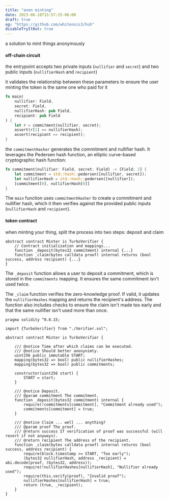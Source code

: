 ```yaml
---
title: "anon minting"
date: 2023-06-18T15:57:25-06:00
draft: true
og: "https://github.com/whitenois3/huh"
disableTryItOut: true
---
```


a solution to mint things anonymously

#### off-chain circuit

the entrypoint accepts two private inputs (`nullifier` and `secret`) and two public inputs (`nullifierHash` and `recipient`)

it validates the relationship between these parameters to ensure the user minting the token is the same one who paid for it

```rust {.codebox}
fn main(
    nullifier: Field,
    secret: Field,
    nullifierHash: pub Field,
    recipient: pub Field
) {
    let r = commitment(nullifier, secret);
    assert(r[1] == nullifierHash);
    assert(recipient == recipient);
}
```

the `commitmentHasher` generates the commitment and nullifier hash. It leverages the Pedersen hash function, an elliptic curve-based cryptographic hash function:

```rust {.codebox}
fn commitment(nullifier: Field, secret: Field) -> [Field; 2] {
    let commitment = std::hash::pedersen([nullifier, secret]);
    let nullifierHash = std::hash::pedersen([nullifier]);
    [commitment[0], nullifierHash[0]]
}
```

The `main` function uses `commitmentHasher` to create a commitment and nullifier hash, which it then verifies against the provided public inputs (`nullifierHash` and `recipient`).


#### token contract

when minting your thing, split the process into two steps: deposit and claim

```solidity {.codebox}
abstract contract Minter is TurboVerifier {
    // Contract initialization and mappings...
    function _deposit(bytes32 commitment) internal {...}
    function _claim(bytes calldata proof) internal returns (bool success, address recipient) {...}
}
```

The `_deposit` function allows a user to deposit a commitment, which is stored in the `commitments` mapping. It ensures the same commitment isn't used twice.

The `_claim` function verifies the zero-knowledge proof. If valid, it updates the `nullifierHashes` mapping and returns the recipient's address. The function also includes checks to ensure the claim isn't made too early and that the same nullifier isn't used more than once.

```solidity {.codebox}
pragma solidity ^0.8.15;

import {TurboVerifier} from "./Verifier.sol";

abstract contract Minter is TurboVerifier {

    /// @notice Time after which claims can be executed.
    /// @notice Should better anonynimty.
    uint256 public immutable START;
    mapping(bytes32 => bool) public nullifierHashes;
    mapping(bytes32 => bool) public commitments;

    constructor(uint256 start) {
        START = start;
    }
    
    /// @notice Deposit.
    /// @param commitment The commitment.
    function _deposit(bytes32 commitment) internal {
        require(!commitments[commitment], "Commitment already used");
        commitments[commitment] = true;
    }

    /// @notice Claim ... well ... anything?
    /// @param proof The proof.
    /// @return success If verification of proof was successful (will revert if not anyways).
    /// @return recipient The address of the recipient.
    function _claim(bytes calldata proof) internal returns (bool success, address recipient) {
        require(block.timestamp >= START, "Too early");
        (bytes32 nullifierHash, address _recipient) = abi.decode(proof, (bytes32, address));
        require(!nullifierHashes[nullifierHash], "Nullifier already used");
        require(this.verify(proof), "Invalid proof");
        nullifierHashes[nullifierHash] = true;
        return (true, _recipient);
    }
}
```
